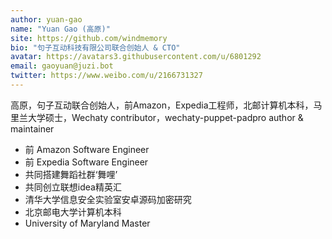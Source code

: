 ```yaml
---
author: yuan-gao
name: "Yuan Gao (高原)"
site: https://github.com/windmemory
bio: "句子互动科技有限公司联合创始人 & CTO"
avatar: https://avatars3.githubusercontent.com/u/6801292
email: gaoyuan@juzi.bot
twitter: https://www.weibo.com/u/2166731327
---
```


高原，句子互动联合创始人，前Amazon，Expedia工程师，北邮计算机本科，马里兰大学硕士，Wechaty contributor，wechaty-puppet-padpro author & maintainer

- 前 Amazon Software Engineer
- 前 Expedia Software Engineer
- 共同搭建舞蹈社群‘舞哩’
- 共同创立联想idea精英汇
- 清华大学信息安全实验室安卓源码加密研究
- 北京邮电大学计算机本科
- University of Maryland Master
